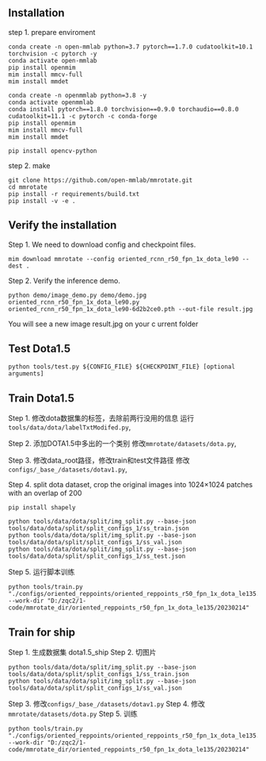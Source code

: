 ## Installation

step 1. prepare enviroment
```shell
conda create -n open-mmlab python=3.7 pytorch==1.7.0 cudatoolkit=10.1 torchvision -c pytorch -y
conda activate open-mmlab
pip install openmim
mim install mmcv-full
mim install mmdet
```

```shell
conda create -n openmmlab python=3.8 -y
conda activate openmmlab
conda install pytorch==1.8.0 torchvision==0.9.0 torchaudio==0.8.0 cudatoolkit=11.1 -c pytorch -c conda-forge
pip install openmim
mim install mmcv-full
mim install mmdet
```

```shell
pip install opencv-python
```

step 2. make
```shell
git clone https://github.com/open-mmlab/mmrotate.git
cd mmrotate
pip install -r requirements/build.txt
pip install -v -e .
```


## Verify the installation

Step 1. We need to download config and checkpoint files.
```shell
mim download mmrotate --config oriented_rcnn_r50_fpn_1x_dota_le90 --dest .
```
Step 2. Verify the inference demo.
```shell
python demo/image_demo.py demo/demo.jpg oriented_rcnn_r50_fpn_1x_dota_le90.py oriented_rcnn_r50_fpn_1x_dota_le90-6d2b2ce0.pth --out-file result.jpg
```
You will see a new image result.jpg on your c urrent folder

## Test Dota1.5
```shell
python tools/test.py ${CONFIG_FILE} ${CHECKPOINT_FILE} [optional arguments]
```

## Train Dota1.5
Step 1. 修改dota数据集的标签，去除前两行没用的信息 
运行`tools/data/dota/labelTxtModifed.py`, 

Step 2. 添加DOTA1.5中多出的一个类别
修改`mmrotate/datasets/dota.py`, 

Step 3. 修改data_root路径，修改train和test文件路径
修改`configs/_base_/datasets/dotav1.py`, 

Step 4. split dota dataset, crop the original images into 1024×1024 patches with an overlap of 200
```shell
pip install shapely
```
```shell
python tools/data/dota/split/img_split.py --base-json tools/data/dota/split/split_configs_1/ss_train.json
python tools/data/dota/split/img_split.py --base-json tools/data/dota/split/split_configs_1/ss_val.json
python tools/data/dota/split/img_split.py --base-json tools/data/dota/split/split_configs_1/ss_test.json
```
Step 5. 运行脚本训练
```shell
python tools/train.py "./configs/oriented_reppoints/oriented_reppoints_r50_fpn_1x_dota_le135.py" --work-dir "D:/zqc2/1-code/mmrotate_dir/oriented_reppoints_r50_fpn_1x_dota_le135/20230214"
```

## Train for ship
Step 1. 生成数据集 dota1.5_ship
Step 2. 切图片
```shell
python tools/data/dota/split/img_split.py --base-json tools/data/dota/split/split_configs_1/ss_train.json
python tools/data/dota/split/img_split.py --base-json tools/data/dota/split/split_configs_1/ss_val.json
```
Step 3. 修改`configs/_base_/datasets/dotav1.py`
Step 4. 修改`mmrotate/datasets/dota.py`
Step 5. 训练
```shell
python tools/train.py "./configs/oriented_reppoints/oriented_reppoints_r50_fpn_1x_dota_le135.py" --work-dir "D:/zqc2/1-code/mmrotate_dir/oriented_reppoints_r50_fpn_1x_dota_le135/20230214"
```